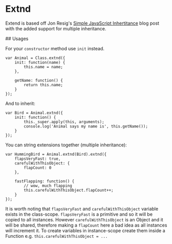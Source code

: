 # Extnd

Extend is based off Jon Resig's [Simple JavaScript Inhertitance](http://ejohn.org/blog/simple-javascript-inheritance/)  blog post with the added support for multiple inheritance.

## Usages

For your `constructor` method use `init` instead.

	var Animal = Class.extnd({
		init: function(name) {
			this.name = name;
		},

		getName: function() {
			return this.name;
		}
	});

And to inherit:

	var Bird = Animal.extnd({
		init: function() {
			this._super.apply(this, arguments);
			console.log('Animal says my name is', this.getName());
		}
	});

You can string extensions together (multiple inheritance):

	var HummingBird = Animal.extnd(Bird).extnd({
		flapsVeryFast: true,
		carefulWithThisObject: {
			flapCount: 0
		},

		fastFlapping: function() {
			// wow, much flapping
			this.carefulWithThisObject.flapCount++;
		}
	});

It is worth noting that `flapsVeryFast` and `carefulWithThisObject` variable exists in the class-scope. `flapsVeryFast` is a primitive and so it will be copied to all instances. However `carefulWithThisObject` is an Object and it will be shared, therefore making a `flapCount` here a bad idea as all instances will increment it. To create variables in instance-scope create them inside a Function e.g. `this.carefulWithThisObject = ...`